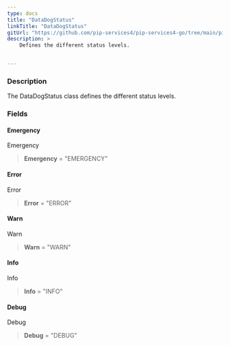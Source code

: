```yaml
---
type: docs
title: "DataDogStatus"
linkTitle: "DataDogStatus"
gitUrl: "https://github.com/pip-services4/pip-services4-go/tree/main/pip-services4-datadog-go"
description: >
    Defines the different status levels.


---
```


### Description

The DataDogStatus class defines the different status levels.


### Fields

<span class="hide-title-link">

#### Emergency
Emergency
> **Emergency** = "EMERGENCY"
#### Error
Error
> **Error** = "ERROR"
#### Warn
Warn
> **Warn** = "WARN"
#### Info
Info
> **Info** = "INFO"
#### Debug
Debug
> **Debug** = "DEBUG"

</span>

